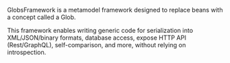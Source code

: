 
GlobsFramework is a metamodel framework designed to replace beans with a concept called a Glob.

This framework enables writing generic code for serialization into XML/JSON/binary formats, database access, expose HTTP API (Rest/GraphQL), self-comparison, and more, without relying on introspection.

